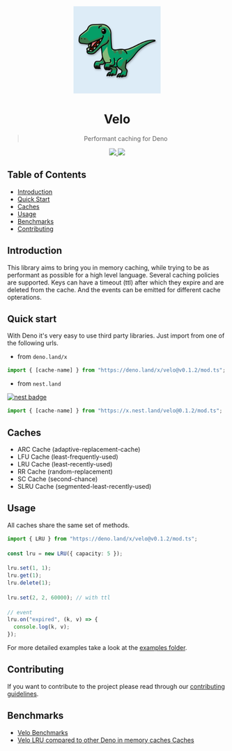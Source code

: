 <p align="center">
<img src="./media/velo-logo.svg" width="200">

<h1 align="center">Velo</h1>
<blockquote align="center">Performant caching for Deno</blockquote>
</p>
<p align="center">
<a href="https://github.com/velo-org/velo/actions?query=workflow%3Atests">
    <img src="https://github.com/velo-org/velo/workflows/tests/badge.svg">
  </a>
  <a href="https://github.com/velo-org/velo/releases">
    <img src="https://img.shields.io/github/v/tag/velo-org/velo?label=version">
  </a>
</p>

## Table of Contents

- [Introduction](#introduction)
- [Quick Start](#quick-start)
- [Caches](#caches)
- [Usage](#usage)
- [Benchmarks](#benchmarks)
- [Contributing](#contributing)

## Introduction

This library aims to bring you in memory caching, while trying to be as performant as possible for a high level language. Several caching policies are supported. Keys can have a timeout (ttl) after which they expire and are deleted from the cache. And the events can be emitted for different cache opterations.

## Quick start

With Deno it's very easy to use third party libraries. Just import from one of the following urls.

- from `deno.land/x`

```ts
import { [cache-name] } from "https://deno.land/x/velo@v0.1.2/mod.ts";
```

- from `nest.land`

[![nest badge](https://nest.land/badge.svg)](https://nest.land/package/velo)

```ts
import { [cache-name] } from "https://x.nest.land/velo@0.1.2/mod.ts";
```

## Caches

- ARC Cache (adaptive-replacement-cache)
- LFU Cache (least-frequently-used)
- LRU Cache (least-recently-used)
- RR Cache (random-replacement)
- SC Cache (second-chance)
- SLRU Cache (segmented-least-recently-used)

## Usage

All caches share the same set of methods.

```ts
import { LRU } from "https://deno.land/x/velo@v0.1.2/mod.ts";

const lru = new LRU({ capacity: 5 });

lru.set(1, 1);
lru.get(1);
lru.delete(1);

lru.set(2, 2, 60000); // with ttl

// event
lru.on("expired", (k, v) => {
  console.log(k, v);
});
```

For more detailed examples take a look at the [examples folder](./examples).

## Contributing

If you want to contribute to the project please read through our [contributing guidelines](./CONTRIBUTING.md).

## Benchmarks

- [Velo Benchmarks](./benchmark/results.md)
- [Velo LRU compared to other Deno in memory caches Caches](https://github.com/velo-org/velo-benchmarks)
